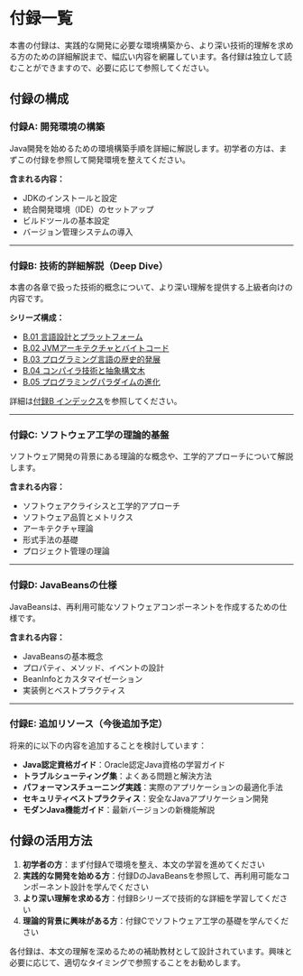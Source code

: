 # 付録一覧

本書の付録は、実践的な開発に必要な環境構築から、より深い技術的理解を求める方のための詳細解説まで、幅広い内容を網羅しています。各付録は独立して読むことができますので、必要に応じて参照してください。

## 付録の構成

### 付録A: 開発環境の構築

Java開発を始めるための環境構築手順を詳細に解説します。初学者の方は、まずこの付録を参照して開発環境を整えてください。

**含まれる内容：**
- JDKのインストールと設定
- 統合開発環境（IDE）のセットアップ
- ビルドツールの基本設定
- バージョン管理システムの導入

---

### 付録B: 技術的詳細解説（Deep Dive）

本書の各章で扱った技術的概念について、より深い理解を提供する上級者向けの内容です。

**シリーズ構成：**
- [B.01 言語設計とプラットフォーム](appendix-b01-language-design.md)
- [B.02 JVMアーキテクチャとバイトコード](appendix-b02-jvm-architecture.md)
- [B.03 プログラミング言語の歴史的発展](appendix-b03-language-evolution.md)
- [B.04 コンパイラ技術と抽象構文木](appendix-b04-compiler-ast.md)
- [B.05 プログラミングパラダイムの進化](appendix-b05-programming-paradigms.md)

詳細は[付録B インデックス](appendix-b-index.md)を参照してください。

---

### 付録C: ソフトウェア工学の理論的基盤

ソフトウェア開発の背景にある理論的な概念や、工学的アプローチについて解説します。

**含まれる内容：**
- ソフトウェアクライシスと工学的アプローチ
- ソフトウェア品質とメトリクス
- アーキテクチャ理論
- 形式手法の基礎
- プロジェクト管理の理論

---

### 付録D: JavaBeansの仕様

JavaBeansは、再利用可能なソフトウェアコンポーネントを作成するための仕様です。

**含まれる内容：**
- JavaBeansの基本概念
- プロパティ、メソッド、イベントの設計
- BeanInfoとカスタマイゼーション
- 実装例とベストプラクティス

---

### 付録E: 追加リソース（今後追加予定）

将来的に以下の内容を追加することを検討しています：

- **Java認定資格ガイド**：Oracle認定Java資格の学習ガイド
- **トラブルシューティング集**：よくある問題と解決方法
- **パフォーマンスチューニング実践**：実際のアプリケーションの最適化手法
- **セキュリティベストプラクティス**：安全なJavaアプリケーション開発
- **モダンJava機能ガイド**：最新バージョンの新機能解説

## 付録の活用方法

1. **初学者の方**：まず付録Aで環境を整え、本文の学習を進めてください
2. **実践的な開発を始める方**：付録DのJavaBeansを参照して、再利用可能なコンポーネント設計を学んでください
3. **より深い理解を求める方**：付録Bシリーズで技術的な詳細を学習してください
4. **理論的背景に興味がある方**：付録Cでソフトウェア工学の基礎を学んでください

各付録は、本文の理解を深めるための補助教材として設計されています。興味と必要に応じて、適切なタイミングで参照することをお勧めします。